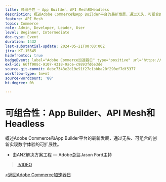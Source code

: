 ```yaml
---
title: 可组合性 — App Builder、API Mesh和Headless
description: 概述Adobe Commerce和App Builder平台的最新发展，通过无头、可组合的创新实现数字体验的可扩展性。 由ANZ解决方案工程 — Adobe总监Jason Ford主持
feature: API Mesh
topic: Commerce
role: Admin, Developer, Leader, User
level: Beginner, Intermediate
doc-type: Event
duration: 1432
last-substantial-update: 2024-05-21T00:00:00Z
jira: KT-15545
hidefromtoc: true
badgeEvent: label="Adobe Commerce加速器日" type="positive" url="https://experienceleague.adobe.com/zh-hans/docs/events/apac-commerce-recordings/2024/overview"
exl-id: 66ff908c-9107-4318-9ace-c9893fd6e3de
source-git-commit: 0ebc7343e2d19e91f27c1bbba20f290ef7df5377
workflow-type: tm+mt
source-wordcount: '88'
ht-degree: 0%

---
```


# 可组合性：App Builder、API Mesh和Headless

概述Adobe Commerce和App Builder平台的最新发展，通过无头、可组合的创新实现数字体验的可扩展性。

+ 由ANZ解决方案工程 — Adobe总监Jason Ford主持

>[!VIDEO](https://video.tv.adobe.com/v/3455464/?learn=on&captions=chi_hans)

[&lt;返回Adobe Commerce加速器日](./overview.md)
